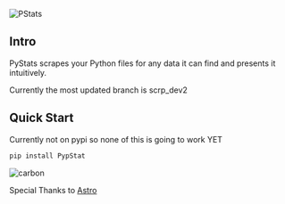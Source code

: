 ![PStats](https://user-images.githubusercontent.com/81849260/185852278-b154d1db-b7a4-412d-bc5d-cd17b1ae754f.png)
## Intro
PyStats scrapes your Python files for any data it can find and presents it intuitively.

Currently the most updated branch is scrp_dev2

## Quick Start
Currently not on pypi so none of this is going to work YET
```py
pip install PypStat
```


![carbon](https://user-images.githubusercontent.com/81849260/185844371-d31146a5-27eb-40d6-a433-d7ae034bb3f5.png)


Special Thanks to [Astro](https://github.com/AstrophysicsAndPython)